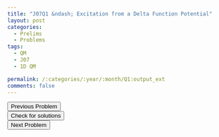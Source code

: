 ```yaml
---
title: "J07Q1 &ndash; Excitation from a Delta Function Potential"
layout: post
categories:
  - Prelims
  - Problems
tags:
  - QM
  - J07
  - 1D QM

permalink: /:categories/:year/:month/Q1:output_ext
comments: false
---
```

<object data="2007J1Q.pdf" type="application/pdf" width="100%" height="500"></object>

<div class='navbar'>
	<div float='left'><button onclick="window.location='E3.html'" >Previous Problem</button></div>
	<div float='center'><button onclick="window.location='https://princetonprelim.com/prelim/18/'">Check for solutions</button></div>
	<div float='right'><button onclick="window.location='Q2.html'" > Next Problem</button></div>
</div>
